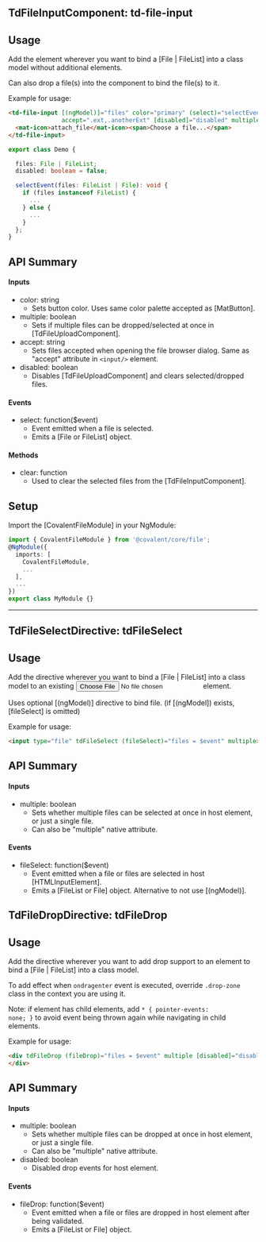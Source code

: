 ## TdFileInputComponent: td-file-input

## Usage

Add the element wherever you want to bind a [File | FileList] into a class model without additional elements.

Can also drop a file(s) into the component to bind the file(s) to it.

Example for usage:

```html
<td-file-input [(ngModel)]="files" color="primary" (select)="selectEvent($event)"
               accept=".ext,.anotherExt" [disabled]="disabled" multiple>
  <mat-icon>attach_file</mat-icon><span>Choose a file...</span>
</td-file-input>
```
 
```typescript
export class Demo {

  files: File | FileList;
  disabled: boolean = false;

  selectEvent(files: FileList | File): void {
    if (files instanceof FileList) {
      ...
    } else {
      ...
    }
  };
} 
```

## API Summary

#### Inputs

+ color: string
  + Sets button color. Uses same color palette accepted as [MatButton].
+ multiple: boolean
  + Sets if multiple files can be dropped/selected at once in [TdFileUploadComponent].
+ accept: string
  + Sets files accepted when opening the file browser dialog. Same as "accept" attribute in `<input/>` element.
+ disabled: boolean
  + Disables [TdFileUploadComponent] and clears selected/dropped files.

#### Events

+ select: function($event)
  + Event emitted when a file is selected. 
  + Emits a [File or FileList] object.

#### Methods

+ clear: function
  + Used to clear the selected files from the [TdFileInputComponent].

## Setup

Import the [CovalentFileModule] in your NgModule:

```typescript
import { CovalentFileModule } from '@covalent/core/file';
@NgModule({
  imports: [
    CovalentFileModule,
    ...
  ],
  ...
})
export class MyModule {}
```

---

## TdFileSelectDirective: tdFileSelect

## Usage

Add the directive wherever you want to bind a [File | FileList] into a class model to an existing <input type="file"/> element.

Uses optional [(ngModel)] directive to bind file. (if [(ngModel]) exists, [fileSelect] is omitted)   

Example for usage:

```html
<input type="file" tdFileSelect (fileSelect)="files = $event" multiple>
```

## API Summary

#### Inputs

+ multiple: boolean
  + Sets whether multiple files can be selected at once in host element, or just a single file. 
  + Can also be "multiple" native attribute.

#### Events

+ fileSelect: function($event)
  + Event emitted when a file or files are selected in host [HTMLInputElement]. 
  + Emits a [FileList or File] object. Alternative to not use [(ngModel)].

## TdFileDropDirective: tdFileDrop

## Usage

Add the directive wherever you want to add drop support to an element to bind a [File | FileList] into a class model.

To add effect when <code>ondragenter</code> event is executed, override <code>.drop-zone</code> class in the context you are using it.

Note: if element has child elements, add <code>* { pointer-events: none; }</code> to avoid event being thrown again while navigating in child elements.

Example for usage:

```html
<div tdFileDrop (fileDrop)="files = $event" multiple [disabled]="disabled">
</div> 
```


## API Summary

#### Inputs

+ multiple: boolean
  + Sets whether multiple files can be dropped at once in host element, or just a single file. 
  + Can also be "multiple" native attribute.
+ disabled: boolean
  + Disabled drop events for host element.

#### Events

+ fileDrop: function($event)
  + Event emitted when a file or files are dropped in host element after being validated.  
  + Emits a [FileList or File] object.

&nbsp;
